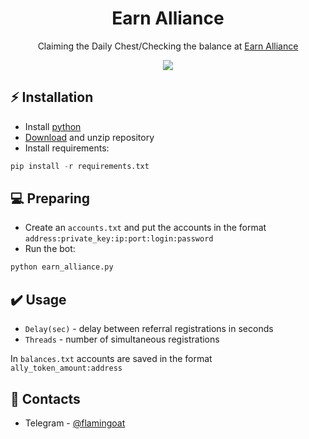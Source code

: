 <h1 align="center">Earn Alliance</h1>

<p align="center">Claiming the Daily Chest/Checking the balance at <a href="https://www.earnalliance.com/">Earn Alliance</a></p>
<p align="center">
<img src="https://img.shields.io/badge/python-3670A0?style=for-the-badge&logo=python&logoColor=ffdd54">
</p>

## ⚡ Installation
+ Install [python](https://www.google.com/search?client=opera&q=how+install+python)
+ [Download](https://sites.northwestern.edu/researchcomputing/resources/downloading-from-github) and unzip repository
+ Install requirements:
```python
pip install -r requirements.txt
```

## 💻 Preparing
+ Create an ```accounts.txt``` and put the accounts in the format ```address:private_key:ip:port:login:password```
+ Run the bot:
```python
python earn_alliance.py
```

## ✔️ Usage
+ ```Delay(sec)``` - delay between referral registrations in seconds
+ ```Threads``` - number of simultaneous registrations

In ```balances.txt``` accounts are saved in the format ```ally_token_amount:address```

## 📧 Contacts
+ Telegram - [@flamingoat](https://t.me/flamingoat)
